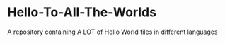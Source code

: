 # Hello-To-All-The-Worlds
A repository containing A LOT of Hello World files in different languages

